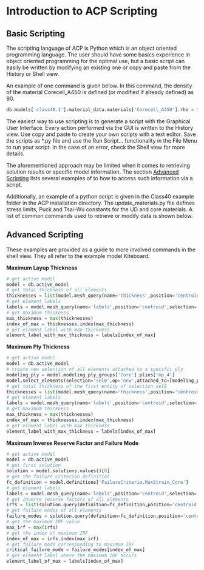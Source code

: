 # Introduction to ACP Scripting

## Basic Scripting

The scripting language of ACP is Python which is an object oriented programming language. The user should have some
basics experience in object oriented programming for the optimal use, but a basic script can easily be written by modifying an existing one or
copy and paste from the History or Shell view.

An example of one command is given below. In this command, the density of the material Corecell_A450 is defined (or modified if already defined) as 90.

```python
db.models['class40.1'].material_data.materials['Corecell_A450'].rho = 90.0
```

The easiest way to use scripting is to generate a script with the Graphical User Interface. Every action performed via the GUI is written to the
History view. Use copy and paste to create your own scripts with a text editor. Save the scripts as \*.py file and use the Run Script…
functionality in the File Menu to run your script. In the case of an error, check the Shell view for more details.

The aforementioned approach may be limited when it comes to retrieving solution results or specific model information.
The section [Advanced Scripting](#advanced-python-code) lists several examples of to how to access such information via a script.

Additionally, an example of a python script is given in the Class40 example folder in the ACP installation directory. The update_materials.py file defines
stress limits, Puck and Tsai-Wu constants for the UD and core materials. A list of common commands used to retrieve or modify data is shown below.

<a id="advanced-python-code"></a>

## Advanced Scripting

These examples are provided as a guide to more involved commands in the shell view. They all refer to the example model Kiteboard.

**Maximum Layup Thickness**

```python
# get active model
model = db.active_model
# get total thickness of all elements
thicknesses = list(model.mesh_query(name='thickness',position='centroid',selection='all'))
# get element labels
labels = model.mesh_query(name='labels',position='centroid',selection='all')
# get maximum thickness
max_thickness = max(thicknesses)
index_of_max = thicknesses.index(max_thickness)
# get element label with max thickness
element_label_with_max_thickness = labels[index_of_max]
```

**Maximum Ply Thickness**

```python
# get active model
model = db.active_model
# create new selection of all elements attached to a specific ply
modeling_ply = model.modeling_ply_groups['Core'].plies['mp_4']
model.select_elements(selection='sel0',op='new',attached_to=[modeling_ply])
# get total thickness of the first entity of selection sel0
thicknesses = list(model.mesh_query(name='thickness',position='centroid',selection='sel0', entities=[modeling_ply])[0])
# get element labels
labels = model.mesh_query(name='labels',position='centroid',selection='sel0')
# get maximum thickness
max_thickness = max(thicknesses)
index_of_max = thicknesses.index(max_thickness)
# get element label with max thickness
element_label_with_max_thickness = labels[index_of_max]
```

**Maximum Inverse Reserve Factor and Failure Mode**

```python
# get active model
model = db.active_model
# get first solution
solution = model.solutions.values()[0]
# get the failure criterion definition
fc_definition = model.definitions['FailureCriteria.MaxStrain_Core']
# get element labels
labels = model.mesh_query(name='labels',position='centroid',selection='all')
# get inverse reserve factors of all elements
irfs = list(solution.query(definition=fc_definition,position='centroid',selection='all',component='irf'))
# get failure modes of all elements
failure_modes = solution.query(definition=fc_definition,position='centroid',selection='all',component='fm')
# get the maximum IRF value
max_irf = max(irfs)
# get the index of maximum IRF
index_of_max = irfs.index(max_irf)
# get failure mode corresponding to maximum IRF
critical_failure_mode = failure_modes[index_of_max]
# get element label where the maximum IRF occurs
element_label_of_max = labels[index_of_max]
```
